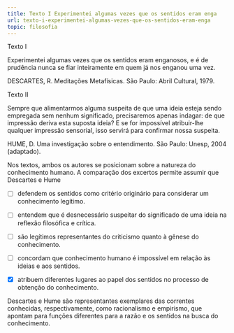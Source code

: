 ```yaml
---
title: Texto I Experimentei algumas vezes que os sentidos eram enga
url: texto-i-experimentei-algumas-vezes-que-os-sentidos-eram-enga
topic: filosofia
---
```



Texto I

Experimentei algumas vezes que os sentidos eram enganosos, e é de prudência nunca se fiar inteiramente em quem já nos enganou uma vez.

DESCARTES, R. Meditações Metafísicas. São Paulo: Abril Cultural, 1979.

Texto II

Sempre que alimentarmos alguma suspeita de que uma ideia esteja sendo empregada sem nenhum significado, precisaremos apenas indagar: de que impressão deriva esta suposta ideia? E se for impossível atribuir-lhe qualquer impressão sensorial, isso servirá para confirmar nossa suspeita.

HUME, D. Uma investigação sobre o entendimento. São Paulo: Unesp, 2004 (adaptado).

Nos textos, ambos os autores se posicionam sobre a natureza do conhecimento humano. A comparação dos excertos permite assumir que Descartes e Hume



- [ ] defendem os sentidos como critério originário para considerar um conhecimento legítimo.
- [ ] entendem que é desnecessário suspeitar do significado de uma ideia na reflexão filosófica e crítica.
- [ ] são legítimos representantes do criticismo quanto à gênese do conhecimento.
- [ ] concordam que conhecimento humano é impossível em relação às ideias e aos sentidos.
- [x] atribuem diferentes lugares ao papel dos sentidos no processo de obtenção do conhecimento.


Descartes e Hume são representantes exemplares das correntes conhecidas, respectivamente, como racionalismo e empirismo, que apontam para funções diferentes para a razão e os sentidos na busca do conhecimento.
